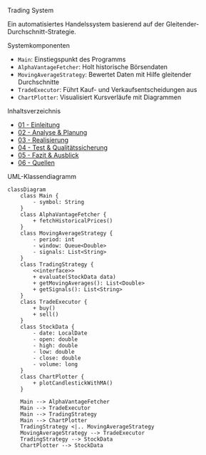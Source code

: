  Trading System

Ein automatisiertes Handelssystem basierend auf der Gleitender-Durchschnitt-Strategie.

 Systemkomponenten

- `Main`: Einstiegspunkt des Programms
- `AlphaVantageFetcher`: Holt historische Börsendaten
- `MovingAverageStrategy`: Bewertet Daten mit Hilfe gleitender Durchschnitte
- `TradeExecutor`: Führt Kauf- und Verkaufsentscheidungen aus
- `ChartPlotter`: Visualisiert Kursverläufe mit Diagrammen

 Inhaltsverzeichnis

- [01 - Einleitung](02_Einleitung.md)
- [02 - Analyse & Planung](03_Analyse_&_Planung.md)
- [03 - Realisierung](04_Realisierung.md)
- [04 - Test & Qualitätssicherung](05_Test_&_Qualitätssicherung.md)
- [05 - Fazit & Ausblick](06_Fazit_&_Ausblick.md)
- [06 - Quellen](07_Quellen.md)

 UML-Klassendiagramm

```mermaid
classDiagram
    class Main {
        - symbol: String
    }
    class AlphaVantageFetcher {
        + fetchHistoricalPrices()
    }
    class MovingAverageStrategy {
        - period: int
        - window: Queue<Double>
        - signals: List<String>
    }
    class TradingStrategy {
        <<interface>>
        + evaluate(StockData data)
        + getMovingAverages(): List<Double>
        + getSignals(): List<String>
    }
    class TradeExecutor {
        + buy()
        + sell()
    }
    class StockData {
        - date: LocalDate
        - open: double
        - high: double
        - low: double
        - close: double
        - volume: long
    }
    class ChartPlotter {
        + plotCandlestickWithMA()
    }

    Main --> AlphaVantageFetcher 
    Main --> TradeExecutor
    Main --> TradingStrategy
    Main --> ChartPlotter
    TradingStrategy <|.. MovingAverageStrategy
    MovingAverageStrategy --> TradeExecutor
    TradingStrategy --> StockData
    ChartPlotter --> StockData

